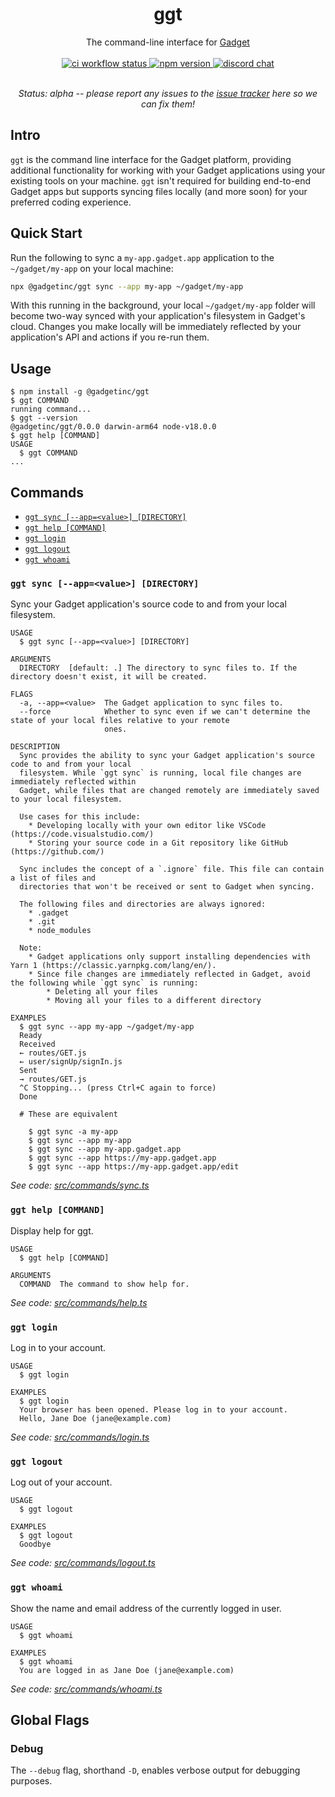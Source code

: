 <div align="center">
  <h1>ggt</h1>
  The command-line interface for <a href="https://gadget.dev">Gadget</a>

<br>
<br>

<a href="https://github.com/gadget-inc/ggt/actions/workflows/ci.yml?query=branch%3Amain">
  <img alt="ci workflow status" src="https://img.shields.io/github/workflow/status/gadget-inc/ggt/ci/main?label=ci">
</a>
<a href="https://www.npmjs.com/package/@gadgetinc/ggt">
  <img alt="npm version" src="https://img.shields.io/npm/v/@gadgetinc/ggt">
</a>
<a href="https://discord.gg/nAfNKMdwKh">
  <img alt="discord chat" src="https://img.shields.io/discord/836317518595096598">
</a>

<br>
<br>

<i>Status: alpha -- please report any issues to the [issue tracker](https://github.com/gadget-inc/ggt/issues?q=is%3Aissue+is%3Aopen) here so we can fix them!</i>

</div>

## Intro

`ggt` is the command line interface for the Gadget platform, providing additional functionality for working with your Gadget applications using your existing tools on your machine. `ggt` isn't required for building end-to-end Gadget apps but supports syncing files locally (and more soon) for your preferred coding experience.

## Quick Start

Run the following to sync a `my-app.gadget.app` application to the `~/gadget/my-app` on your local machine:

```sh
npx @gadgetinc/ggt sync --app my-app ~/gadget/my-app
```

With this running in the background, your local `~/gadget/my-app` folder will become two-way synced with your application's filesystem in Gadget's cloud. Changes you make locally will be immediately reflected by your application's API and actions if you re-run them.

## Usage

```sh-session
$ npm install -g @gadgetinc/ggt
$ ggt COMMAND
running command...
$ ggt --version
@gadgetinc/ggt/0.0.0 darwin-arm64 node-v18.0.0
$ ggt help [COMMAND]
USAGE
  $ ggt COMMAND
...
```

## Commands

  <!-- commands -->

- [`ggt sync [--app=<value>] [DIRECTORY]`](#ggt-sync---appvalue-directory)
- [`ggt help [COMMAND]`](#ggt-help-command)
- [`ggt login`](#ggt-login)
- [`ggt logout`](#ggt-logout)
- [`ggt whoami`](#ggt-whoami)

### `ggt sync [--app=<value>] [DIRECTORY]`

Sync your Gadget application's source code to and from your local filesystem.

```
USAGE
  $ ggt sync [--app=<value>] [DIRECTORY]

ARGUMENTS
  DIRECTORY  [default: .] The directory to sync files to. If the directory doesn't exist, it will be created.

FLAGS
  -a, --app=<value>  The Gadget application to sync files to.
  --force            Whether to sync even if we can't determine the state of your local files relative to your remote
                     ones.

DESCRIPTION
  Sync provides the ability to sync your Gadget application's source code to and from your local
  filesystem. While `ggt sync` is running, local file changes are immediately reflected within
  Gadget, while files that are changed remotely are immediately saved to your local filesystem.

  Use cases for this include:
    * Developing locally with your own editor like VSCode (https://code.visualstudio.com/)
    * Storing your source code in a Git repository like GitHub (https://github.com/)

  Sync includes the concept of a `.ignore` file. This file can contain a list of files and
  directories that won't be received or sent to Gadget when syncing.

  The following files and directories are always ignored:
    * .gadget
    * .git
    * node_modules

  Note:
    * Gadget applications only support installing dependencies with Yarn 1 (https://classic.yarnpkg.com/lang/en/).
    * Since file changes are immediately reflected in Gadget, avoid the following while `ggt sync` is running:
        * Deleting all your files
        * Moving all your files to a different directory

EXAMPLES
  $ ggt sync --app my-app ~/gadget/my-app
  Ready
  Received
  ← routes/GET.js
  ← user/signUp/signIn.js
  Sent
  → routes/GET.js
  ^C Stopping... (press Ctrl+C again to force)
  Done

  # These are equivalent

    $ ggt sync -a my-app
    $ ggt sync --app my-app
    $ ggt sync --app my-app.gadget.app
    $ ggt sync --app https://my-app.gadget.app
    $ ggt sync --app https://my-app.gadget.app/edit
```

_See code: [src/commands/sync.ts](https://github.com/gadget-inc/ggt/blob/v0.1.7/src/commands/sync.ts)_

### `ggt help [COMMAND]`

Display help for ggt.

```
USAGE
  $ ggt help [COMMAND]

ARGUMENTS
  COMMAND  The command to show help for.
```

_See code: [src/commands/help.ts](https://github.com/gadget-inc/ggt/blob/v0.1.7/src/commands/help.ts)_

### `ggt login`

Log in to your account.

```
USAGE
  $ ggt login

EXAMPLES
  $ ggt login
  Your browser has been opened. Please log in to your account.
  Hello, Jane Doe (jane@example.com)
```

_See code: [src/commands/login.ts](https://github.com/gadget-inc/ggt/blob/v0.1.7/src/commands/login.ts)_

### `ggt logout`

Log out of your account.

```
USAGE
  $ ggt logout

EXAMPLES
  $ ggt logout
  Goodbye
```

_See code: [src/commands/logout.ts](https://github.com/gadget-inc/ggt/blob/v0.1.7/src/commands/logout.ts)_

### `ggt whoami`

Show the name and email address of the currently logged in user.

```
USAGE
  $ ggt whoami

EXAMPLES
  $ ggt whoami
  You are logged in as Jane Doe (jane@example.com)
```

_See code: [src/commands/whoami.ts](https://github.com/gadget-inc/ggt/blob/v0.1.7/src/commands/whoami.ts)_

<!-- commandsstop -->

## Global Flags

### Debug

The `--debug` flag, shorthand `-D`, enables verbose output for debugging purposes.
